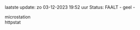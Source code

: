 laatste update: 
zo 03-12-2023 19:52   uur 
Status: FAALT - geel - 
<div class="service Y">microstation</div><div class="service G">httpstat</div>